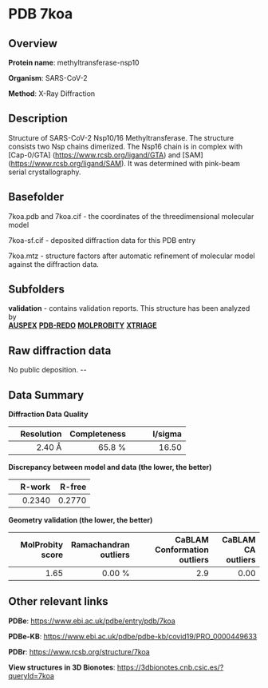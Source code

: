 # PDB 7koa

## Overview

**Protein name**: methyltransferase-nsp10

**Organism**: SARS-CoV-2

**Method**: X-Ray Diffraction

## Description

Structure of SARS-CoV-2 Nsp10/16 Methyltransferase. The structure consists two Nsp chains dimerized. The Nsp16 chain is in complex with [Cap-0/GTA] (https://www.rcsb.org/ligand/GTA) and [SAM] (https://www.rcsb.org/ligand/SAM). It was determined with pink-beam serial crystallography.

## Basefolder

7koa.pdb and 7koa.cif - the coordinates of the threedimensional molecular model

7koa-sf.cif - deposited diffraction data for this PDB entry

7koa.mtz - structure factors after automatic refinement of molecular model against the diffraction data.

## Subfolders





**validation** - contains validation reports. This structure has been analyzed by <br>[**AUSPEX**](https://github.com/thorn-lab/coronavirus_structural_task_force/tree/master/pdb/methyltransferase-nsp10/SARS-CoV-2/7koa/validation/auspex) [**PDB-REDO**](https://github.com/thorn-lab/coronavirus_structural_task_force/tree/master/pdb/methyltransferase-nsp10/SARS-CoV-2/7koa/validation/pdb-redo) [**MOLPROBITY**](https://github.com/thorn-lab/coronavirus_structural_task_force/tree/master/pdb/methyltransferase-nsp10/SARS-CoV-2/7koa/validation/molprobity) [**XTRIAGE**](https://github.com/thorn-lab/coronavirus_structural_task_force/blob/master/pdb/methyltransferase-nsp10/SARS-CoV-2/7koa/validation/Xtriage_output.log)   



## Raw diffraction data

No public deposition. --<br> 

## Data Summary
**Diffraction Data Quality**

|   | Resolution | Completeness| I/sigma |
|---|-------------:|----------------:|--------------:|
|   |2.40 Å|65.8  %|<img width=50/>16.50|

**Discrepancy between model and data (the lower, the better)**

|   | **R-work**| **R-free**   
|---|-------------:|----------------:|           
||  0.2340|  0.2770|

**Geometry validation (the lower, the better)**

|   |**MolProbity<br>score**| **Ramachandran<br>outliers** | **CaBLAM<br>Conformation outliers** | **CaBLAM<br>CA outliers** |
|---|-------------:|----------------:|----------------:|----------------:|
||  1.65|  0.00 %|2.9|0.00|

 

 



## Other relevant links 
**PDBe**:  https://www.ebi.ac.uk/pdbe/entry/pdb/7koa

**PDBe-KB**: https://www.ebi.ac.uk/pdbe/pdbe-kb/covid19/PRO_0000449633 
 
**PDBr**: https://www.rcsb.org/structure/7koa 

**View structures in 3D Bionotes**: https://3dbionotes.cnb.csic.es/?queryId=7koa

